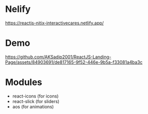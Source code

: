 # Nelify

https://reactjs-nitix-interactivecares.netlify.app/

# Demo

https://github.com/AKSadip2001/ReactJS-Landing-Page/assets/84903691/de817165-9f52-446e-9b5a-f33081a4ba3c


# Modules

* react-icons (for icons)
* react-slick (for sliders)
* aos (for animations)

